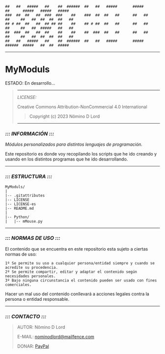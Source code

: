 ```
##   ##   #####   ##    ##  ######  ##   ##   #####       #####        ##      #####   #####   #####  
###  ##  ##   ##  ###  ###    ##    ###  ##  ##   ##      ##   ##      ##     ##   ##  ##  ##  ##   ##
## # ##  ##   ##  ## ## ##    ##    ## # ##  ##   ##      ##   ##      ##     ##   ##  #####   ##   ##
##  ###  ##   ##  ##    ##    ##    ##  ###  ##   ##      ##   ##      ##     ##   ##  ##  ##  ##   ##
##   ##   #####   ##    ##  ######  ##   ##   #####       #####        ######  #####   ##  ##  #####  
```
---

# **MyModuls**

ESTADO: En desarrollo...

> ---
> *LICENSE:*
>
> Creative Commons Attribution-NonCommercial 4.0 International
> > Copyright (c) 2023 Nômino D Lord
>
> ---

### *::: INFORMACIÓN :::*

*Módulos personalizados para distintos lenguajes de programación.*

Este repositorio es donde voy recopilando los scripts que he ido creando y usando en los distintos programas que he ido desarrollando.

---

### *::: ESTRUCTURA :::*
```
MyModuls/
|
|-- .gitattributes
|-- LICENSE
|-- LICENSE-es
|-- README.md
|
|-- Python/
|   |-- mMouse.py
```
---
### *::: NORMAS DE USO :::*

El contenido que se encuentra en este repositorio esta sujeto a ciertas normas de uso:

```License
1º Se permite su uso a cualquier persona/entidad siempre y cuando se acredite su procedencia.
2º Se permite compartir, editar y adaptar el contenido según necesidades personales.
3º Bajo ninguna circunstancia el contenido pueden ser usado con fines comerciales.
```

Hacer un mal uso del contenido conllevará a acciones legales contra la persona o entidad responsable.

---
### *::: CONTACTO :::*

> AUTOR: Nômino D Lord
> 
> E-MAIL: nominodlord@mailfence.com
> 
> DONAR: [PayPal](https://www.paypal.com/donate/?hosted_button_id=V7JFQBUUK5ZYA)
